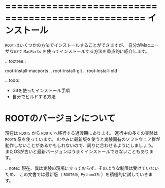==================================================
インストール
==================================================

``ROOT`` はいくつかの方法でインストールすることができますが、
自分がMacユーザなので ``MacPorts`` を使ってインストールする方法を重点的に紹介します。

.. toctree::

   root-install-macports
.. root-install-git
.. root-install-old

.. todo::

   - Gitを使ったインストール手順
   - 自分でビルドする方法


ROOTのバージョンについて
==================================================

現在は ``ROOT5`` から ``ROOT6`` へ移行する過渡期にあります。
進行中の多くの実験は ``ROOT5`` 系を使っています。
むやみに最新版を使うと実験固有のソフトウェア群が動作しないことがあるかもしれないので、周りに合わせるようにしましょう。
またOSが古いと最新バージョンはうまくインストールできないこともあります。

.. note::
   現在、僕は実験の現場に立っておらず、そのような制限は受けていないため、
   この文書では最新版（ ``ROOT6系``, ``Python3系`` ）を積極的に試していきます。
